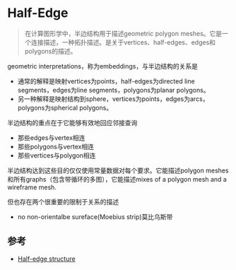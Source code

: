 # Half-Edge

> 在计算图形学中，半边结构用于描述geometric polygon meshes。它是一个连接描述，一种拓扑描述。是关于vertices、half-edges、edges和polygons的描述。

geometric interpretations，称为embeddings，与半边结构的关系是
- 通常的解释是映射vertices为points，half-edges为directed line segments，edges为line segments，polygons为planar polygons。
- 另一种解释是映射结构到sphere，vertices为points，edges为arcs，polygons为spherical polygons。

半边结构的重点在于它能够有效地回应邻接查询

- 那些edges与vertex相连
- 那些polygons与vertex相连
- 那些vertices与polygon相连

半边结构达到这些目的仅仅使用常量数据对每个要求。它能描述polygon meshes和所有graphs（包含带循环的多图），它能描述mixes of a polygon mesh and a wireframe mesh.

但也存在两个很重要的限制于关系的描述
- no non-orientalbe sureface(Moebius strip)莫比乌斯带




## 参考
- [Half-edge structure](https://kaba.hilvi.org/homepage/blog/halfedge/halfedge.htm)
